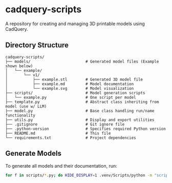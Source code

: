 # cadquery-scripts

A repository for creating and managing 3D printable models using CadQuery.

## Directory Structure

```
cadquery-scripts/
├── models/                        # Generated model files (Example shown below)
│   └── example/
│       └── v1/
│           ├── example.stl        # Generated 3D model file
│           ├── example.md         # Model documentation
│           └── example.svg        # Model visualization
├── scripts/                       # Model generation scripts
│   └── example.py                 # One script per model
├── template.py                    # Abstract class inheriting from model (use w/ LLM)
├── model.py                       # Base class handling run/name functionality
├── utils.py                       # Display and export utilities
├── .gitignore                     # Git ignore file
├── .python-version                # Specifies required Python version
├── README.md                      # This file
└── requirements.txt               # Project dependencies
```

## Generate Models

To generate all models and their documentation, run:

```bash
for f in scripts/*.py; do HIDE_DISPLAY=1 .venv/Scripts/python -m "scripts.$(basename ${f%.*})"; done
```

